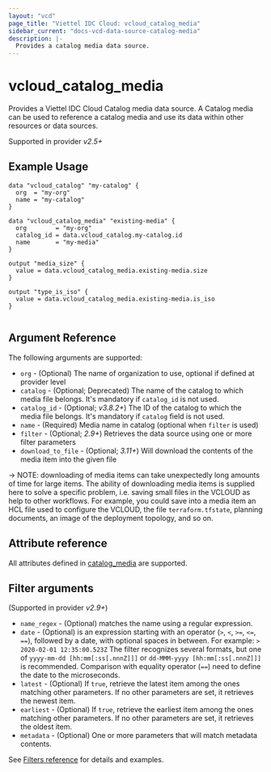 ```yaml
---
layout: "vcd"
page_title: "Viettel IDC Cloud: vcloud_catalog_media"
sidebar_current: "docs-vcd-data-source-catalog-media"
description: |-
  Provides a catalog media data source.
---
```


# vcloud\_catalog\_media

Provides a Viettel IDC Cloud Catalog media data source. A Catalog media can be used to reference a catalog media and use its 
data within other resources or data sources.

Supported in provider *v2.5+*

## Example Usage

```hcl
data "vcloud_catalog" "my-catalog" {
  org  = "my-org"
  name = "my-catalog"
}

data "vcloud_catalog_media" "existing-media" {
  org        = "my-org"
  catalog_id = data.vcloud_catalog.my-catalog.id
  name       = "my-media"
}

output "media_size" {
  value = data.vcloud_catalog_media.existing-media.size
}

output "type_is_iso" {
  value = data.vcloud_catalog_media.existing-media.is_iso
}


```

## Argument Reference

The following arguments are supported:

* `org` - (Optional) The name of organization to use, optional if defined at provider level
* `catalog` - (Optional; Deprecated) The name of the catalog to which media file belongs. It's mandatory if `catalog_id` is not used.
* `catalog_id` - (Optional; *v3.8.2+*) The ID of the catalog to which the media file belongs. It's mandatory if `catalog` field is not used.
* `name` - (Required) Media name in catalog (optional when `filter` is used)
* `filter` - (Optional; *2.9+*) Retrieves the data source using one or more filter parameters
* `download_to_file` - (Optional; *3.11+*) Will download the contents of the media item into the given file

-> NOTE: downloading of media items can take unexpectedly long amounts of time for large items. The ability of
downloading media items is supplied here to solve a specific problem, i.e. saving small files in the VCLOUD as help
to other workflows. For example, you could save into a media item an HCL file used to configure the VCLOUD, the file 
`terraform.tfstate`, planning documents, an image of the deployment topology, and so on.

## Attribute reference

All attributes defined in [catalog_media](/providers/terraform-viettelidc/vcloud/latest/docs/resources/catalog_media#attribute-reference) are supported.

## Filter arguments

(Supported in provider *v2.9+*)

* `name_regex` - (Optional) matches the name using a regular expression.
* `date` - (Optional) is an expression starting with an operator (`>`, `<`, `>=`, `<=`, `==`), followed by a date, with
  optional spaces in between. For example: `> 2020-02-01 12:35:00.523Z`
  The filter recognizes several formats, but one of `yyyy-mm-dd [hh:mm[:ss[.nnnZ]]]` or `dd-MMM-yyyy [hh:mm[:ss[.nnnZ]]]`
  is recommended.
  Comparison with equality operator (`==`) need to define the date to the microseconds.
* `latest` - (Optional) If `true`, retrieve the latest item among the ones matching other parameters. If no other parameters
  are set, it retrieves the newest item.
* `earliest` - (Optional) If `true`, retrieve the earliest item among the ones matching other parameters. If no other parameters
  are set, it retrieves the oldest item.
* `metadata` - (Optional) One or more parameters that will match metadata contents.

See [Filters reference](/providers/terraform-viettelidc/vcloud/latest/docs/guides/data_source_filters) for details and examples.

